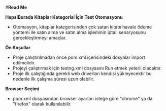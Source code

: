 #**Read Me**

**HepsiBurada Kitaplar Kategorisi İçin Test Otomasyonu**

* Otomasyon, kitaplar kategorisinden çok satan kitabı havale 
ödeme yöntemi ile satın alma ve satın alma işleminin iptali senaryosunu gerçekleştirmeyi amaçlar.


**Ön Koşullar**
* Proje çalıştırılmadan önce pom.xml içerisindeki dosyalar import edilmelidir.
* Projeyi çalıştırmak için testng.xml dosyasını Run etmek yeterli olacaktır.
* Proje ilk çalıştığında gerekli web driverları kendisi yükleyecektir bu nedenle 
ilk çalışma süresi uzun olabilir.

**Browser Seçimi**
* pom.xml dosyasından browser ayarları isteğe göre "chrome" ya da "firefox" olarak kullanılabilir. 


